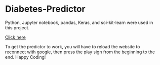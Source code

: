 # Diabetes-Predictor

Python, Jupyter notebook, pandas, Keras, and sci-kit-learn were used in this project.

[Click here](https://colab.research.google.com/github/elvis808/Diabetes-Predictor/blob/main/AI_build.ipynb)

To get the predictor to work, you will have to reload the website to reconnect with google, then press the play sign from the beginning to the end. Happy Coding!
